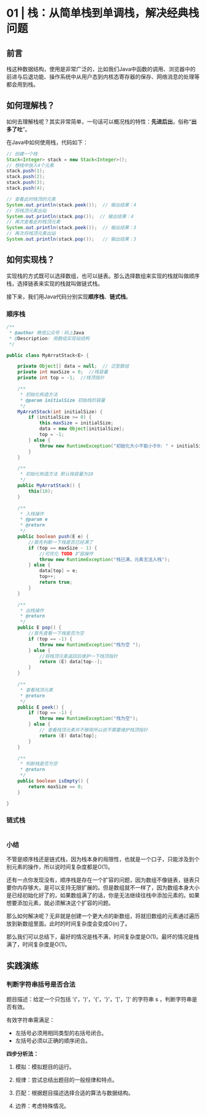 # 01 | 栈：从简单栈到单调栈，解决经典栈问题

## 前言

栈这种数据结构，使用是非常广泛的，比如我们Java中函数的调用、浏览器中的前进与后退功能、操作系统中从用户态到内核态寄存器的保存、网络消息的处理等都会用到栈。

## 如何理解栈？

如何去理解栈呢？其实非常简单，一句话可以概况栈的特性：**先进后出**，俗称“**出多了吐**”。

在Java中如何使用栈，代码如下：

```java
// 创建一个栈
Stack<Integer> stack = new Stack<Integer>();
// 想栈中放入4个元素
stack.push(1);
stack.push(2);
stack.push(3);
stack.push(4);

// 查看此时栈顶的元素
System.out.println(stack.peek());  // 输出结果：4 
// 将栈顶元素出站
System.out.println(stack.pop());  // 输出结果：4
// 再次查看此时栈顶元素
System.out.println(stack.peek());  // 输出结果：3 
// 再次将栈顶元素出站
System.out.println(stack.pop());   // 输出结果：3
```

## 如何实现栈？

实现栈的方式既可以选择数组，也可以链表。那么选择数组来实现的栈就叫做顺序栈，选择链表来实现的栈就叫做链式栈。

接下来，我们用Java代码分别实现**顺序栈**、**链式栈**。

### 顺序栈

```java
/**
 * @author 微信公众号：码上Java 
 * @Description: 用数组实现站结构
 */

public class MyArratStack<E> {

    private Object[] data = null;  // 泛型数组
    private int maxSize = 0;  //栈容量
    private int top = -1;  //栈顶指针

    /**
     * 初始化构造方法
     * @param initialSize 初始栈的容量
     */
    MyArratStack(int initialSize) {
        if (initialSize >= 0) {
            this.maxSize = initialSize;
            data = new Object[initialSize];
            top = -1;
        } else {
            throw new RuntimeException("初始化大小不能小于0: " + initialSize);
        }
    }

    /**
     * 初始化构造方法 默认栈容量为10
     */
    public MyArratStack() {
        this(10);
    }

    /**
     * 入栈操作
     * @param e 
     * @return
     */
    public boolean push(E e) {
        //首先判断一下栈是否已经满了
        if (top == maxSize - 1) {
            //可优化 TODO 扩容操作
            throw new RuntimeException("栈已满，元素无法入栈");
        } else {
            data[top] = e;
            top++;
            return true;
        }
    }

    /**
     * 出栈操作
     * @return
     */
    public E pop() {
        //首先查看一下栈是否为空
        if (top == -1) {
            throw new RuntimeException("栈为空 ");
        } else {
            //将栈顶元素返回后维护一下栈顶指针
            return (E) data[top--];
        }
    }

    /**
     * 查看栈顶元素
     * @return
     */
    public E peek() {
        if (top == -1) {
            throw new RuntimeException("栈为空");
        } else {
            // 查看栈顶元素并不移除所以说不需要维护栈顶指针
            return (E) data[top];
        }
    }

    /**
     * 判断栈是否为空
     * @return
     */
    public boolean isEmpty() {
        return maxSize == 0;
    }

}
```

### 链式栈

```java
```

### 小结

不管是顺序栈还是链式栈，因为栈本身的局限性，也就是一个口子，只能涉及到个别元素的操作，所以说时间复杂度都是O(1)。

还有一点你发现没有，顺序栈是存在一个扩容的问题，因为数组不像链表，链表只要你内存够大，是可以支持无限扩展的。但是数组就不一样了，因为数组本身大小是已经初始化好了的，如果数组满了的话，你是无法继续往栈中添加元素的。如果想要添加元素，就必须解决这个扩容的问题。

那么如何解决呢？无非就是创建一个更大点的新数组，将就旧数组的元素通过遍历放到新数组里面。此时的时间复杂度会变成O(n)了。

那么我们可以总结下，最好的情况是栈不满，时间复杂度是O(1)。最坏的情况是栈满了，时间复杂度是O(1)。

## 实践演练

###  判断字符串括号是否合法

题目描述：给定一个只包括 '('，')'，'{'，'}'，'['，']' 的字符串 s ，判断字符串是否有效。

有效字符串需满足：

+ 左括号必须用相同类型的右括号闭合。
+ 左括号必须以正确的顺序闭合。

**四步分析法：**

1. 模拟：模拟题目的运行。

2. 规律：尝试总结出题目的一般规律和特点。

3. 匹配：根据题目描述选择合适的算法与数据结构。

4. 边界：考虑特殊情况。





